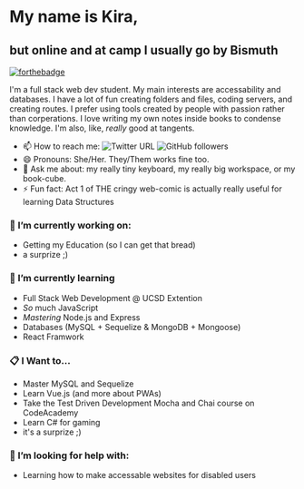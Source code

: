 # My name is Kira, 
## but online and at camp I usually go by Bismuth

[![forthebadge](https://forthebadge.com/images/badges/powered-by-coffee.svg)](https://forthebadge.com)

I'm a full stack web dev student. My main interests are accessability and databases. I have a lot of fun creating folders and files, coding servers, and creating routes. I prefer using tools created by people with passion rather than corperations. I love writing my own notes inside books to condense knowledge. I'm also, like, *really* good at tangents.

- 📫 How to reach me:
![Twitter URL](https://img.shields.io/twitter/url?style=social&url=https%3A%2F%2Ftwitter.com%2FBismuth8881)
![GitHub followers](https://img.shields.io/github/followers/KILowrey?style=social)
- 😄 Pronouns: She/Her. They/Them works fine too.
- 💬 Ask me about: my really tiny keyboard, my really big workspace, or my book-cube.
- ⚡ Fun fact: Act 1 of THE cringy web-comic is actually really useful for learning Data Structures

### 🔭 I’m currently working on:
- Getting my Education (so I can get that bread)
- a surprize ;)

### 🌱 I’m currently learning 
- Full Stack Web Development @ UCSD Extention
- *So* much JavaScript
- *Mastering* Node.js and Express
- Databases (MySQL + Sequelize & MongoDB + Mongoose)
- React Framwork

### 📋 I Want to...
- Master MySQL and Sequelize
- Learn Vue.js (and more about PWAs)
- Take the Test Driven Development Mocha and Chai course on CodeAcademy
- Learn C# for gaming
- it's a surprize ;)

### 🤔 I’m looking for help with:
- Learning how to make accessable websites for disabled users
